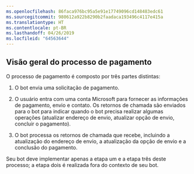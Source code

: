 ```yaml
---
ms.openlocfilehash: 86faca976bc95a5e91e17749096cd148483edc61
ms.sourcegitcommit: 980612a922b8290b2faadaca193496c4117e415a
ms.translationtype: HT
ms.contentlocale: pt-BR
ms.lasthandoff: 04/26/2019
ms.locfileid: "64563644"
---
```

## <a name="payment-process-overview"></a>Visão geral do processo de pagamento

O processo de pagamento é composto por três partes distintas:

1. O bot envia uma solicitação de pagamento.

2. O usuário entra com uma conta Microsoft para fornecer as informações de pagamento, envio e contato. Os retornos de chamada são enviados para o bot para indicar quando o bot precisa realizar algumas operações (atualizar endereço de envio, atualizar opção de envio, concluir o pagamento).

3. O bot processa os retornos de chamada que recebe, incluindo a atualização do endereço de envio, a atualização da opção de envio e a conclusão do pagamento. 

Seu bot deve implementar apenas a etapa um e a etapa três deste processo; a etapa dois é realizada fora do contexto de seu bot. 

